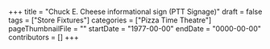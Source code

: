 +++
title = "Chuck E. Cheese informational sign (PTT Signage)"
draft = false
tags = ["Store Fixtures"]
categories = ["Pizza Time Theatre"]
pageThumbnailFile = ""
startDate = "1977-00-00"
endDate = "0000-00-00"
contributors = []
+++
